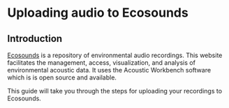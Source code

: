 # Uploading audio to Ecosounds

## Introduction

[Ecosounds](https://www.ecosounds.org) is a repository of environmental audio recordings. This website facilitates the management, access, visualization, and analysis of environmental acoustic data. It uses the Acoustic Workbench software which is is open source and available. 

This guide will take you through the steps for uploading your recordings to Ecosounds. 

